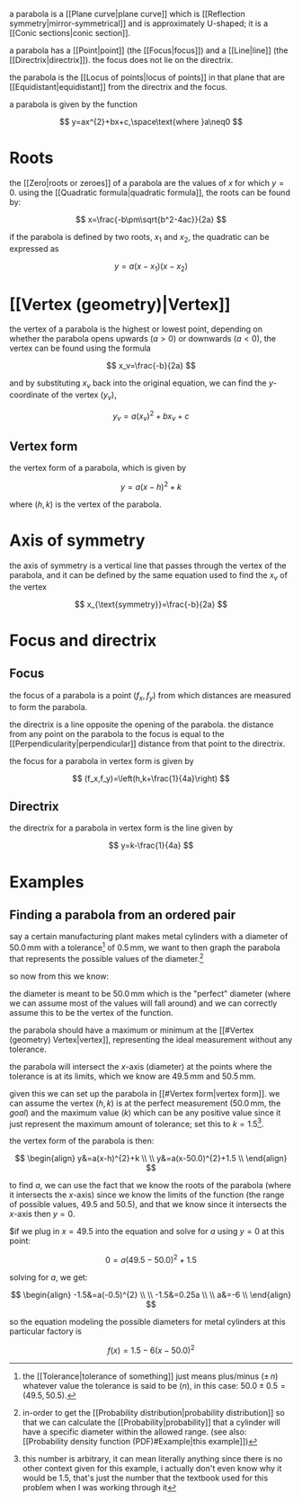 a parabola is a [[Plane curve|plane curve]] which is [[Reflection symmetry|mirror-symmetrical]] and is approximately U-shaped; it is a [[Conic sections|conic section]].

a parabola has a [[Point|point]] (the [[Focus|focus]]) and a [[Line|line]] (the [[Directrix|directrix]]). the focus does not lie on the directrix. 

the parabola is the [[Locus of points|locus of points]] in that plane that are [[Equidistant|equidistant]] from the directrix and the focus.

a parabola is given by the function

$$
y=ax^{2}+bx+c,\space\text{where }a\neq0
$$

# Roots

the [[Zero|roots or zeroes]] of a parabola are the values of $x$ for which $y=0$. using the [[Quadratic formula|quadratic formula]], the roots can be found by:

$$
x=\frac{-b\pm\sqrt{b^2-4ac}}{2a}
$$

if the parabola is defined by two roots, $x_1$ and $x_2$, the quadratic can be expressed as

$$
y=a(x-x_1)(x-x_2)
$$

# [[Vertex (geometry)|Vertex]]

the vertex of a parabola is the highest or lowest point, depending on whether the parabola opens upwards ($a>0$) or downwards ($a<0$), the vertex can be found using the formula

$$
x_v=\frac{-b}{2a}
$$

and by substituting $x_v$ back into the original equation, we can find the $y$-coordinate of the vertex ($y_v$),

$$
y_v=a(x_v)^{2}+bx_v+c
$$

## Vertex form

the vertex form of a parabola, which is given by

$$
y=a(x-h)^{2}+k
$$

where $(h,k)$ is the vertex of the parabola.

# Axis of symmetry

the axis of symmetry is a vertical line that passes through the vertex of the parabola, and it can be defined by the same equation used to find the $x_v$ of the vertex

$$
x_{\text{symmetry}}=\frac{-b}{2a}
$$

# Focus and directrix

## Focus

the focus of a parabola is a point $(f_x,f_y)$ from which distances are measured to form the parabola. 

the directrix is a line opposite the opening of the parabola. the distance from any point on the parabola to the focus is equal to the [[Perpendicularity|perpendicular]] distance from that point to the directrix.

the focus for a parabola in vertex form is given by

$$
(f_x,f_y)=\left(h,k+\frac{1}{4a}\right)
$$

## Directrix

the directrix for a parabola in vertex form is the line given by 

$$
y=k-\frac{1}{4a}
$$

# Examples

## Finding a parabola from an ordered pair

say a certain manufacturing plant makes metal cylinders with a diameter of $50.0\,\text{mm}$ with a tolerance[^1] of $0.5\,\text{mm}$, we want to then graph the parabola that represents the possible values of the diameter.[^2]

so now from this we know: 

the diameter is meant to be $50.0\,\text{mm}$ which is the "perfect" diameter (where we can assume most of the values will fall around) and we can correctly assume this to be the vertex of the function.

the parabola should have a maximum or minimum at the [[#Vertex (geometry) Vertex|vertex]], representing the ideal measurement without any tolerance.

the parabola will intersect the $x$-axis (diameter) at the points where the tolerance is at its limits, which we know are $49.5\,\text{mm}$ and $50.5\,\text{mm}$.

given this we can set up the parabola in [[#Vertex form|vertex form]]. we can assume the vertex $(h,k)$ is at the perfect measurement ($50.0\,\text{mm}$, the *goal*) and the maximum value ($k$) which can be any positive value since it just represent the maximum amount of tolerance; set this to $k=1$.5[^3]. 

the vertex form of the parabola is then:

$$
\begin{align}
y&=a(x-h)^{2}+k \\
\\
y&=a(x-50.0)^{2}+1.5 \\
\end{align}
$$

to find $a$, we can use the fact that we know the roots of the parabola (where it intersects the $x$-axis) since we know the limits of the function (the range of possible values, $49.5$ and $50.5$), and that we know since it intersects the $x$-axis then $y=0$.

$if we plug in $x=49.5$ into the equation and solve for $a$ using $y=0$ at this point:

$$
0=a(49.5-50.0)^{2}+1.5
$$

solving for $a$, we get:

$$
\begin{align}
-1.5&=a(-0.5)^{2} \\
\\
-1.5&=0.25a \\
\\
a&=-6 \\
\end{align}
$$

so the equation modeling the possible diameters for metal cylinders at this particular factory is

$$
f(x)=1.5-6(x-50.0)^{2}
$$

[^1]: the [[Tolerance|tolerance of something]] just means plus/minus ($\pm\,n$) whatever value the tolerance is said to be ($n$), in this case: $50.0\pm0.5=(49.5,50.5)$.
[^2]:  in-order to get the [[Probability distribution|probability distribution]] so that we can calculate the [[Probability|probability]] that a cylinder will have a specific diameter within the allowed range. (see also: [[Probability density function (PDF)#Example|this example]])
[^3]: this number is arbitrary, it can mean literally anything since there is no other context given for this example, i actually don't even know why it would be 1.5, that's just the number that the textbook used for this problem when I was working through it